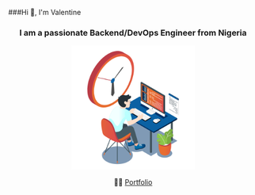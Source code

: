 ###Hi 👋, I'm Valentine
<h3 align="center">I am a passionate Backend/DevOps Engineer from Nigeria</h3>


<div align="center">
  <img width="250" border-radius="50%" background="#0D1117" src="./img/you.gif"/>


 👨‍💻 [Portfolio](http://valentineeze.netlify.app/)

</div>
